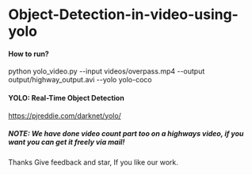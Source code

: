 # Object-Detection-in-video-using-yolo

#### How to run?
python yolo_video.py --input videos/overpass.mp4 --output output/highway_output.avi --yolo yolo-coco

#### YOLO: Real-Time Object Detection
https://pjreddie.com/darknet/yolo/

##### NOTE: We have done video count part too on a highways video, if you want you can get it freely via mail!

Thanks
Give feedback and star, If you like our work.
